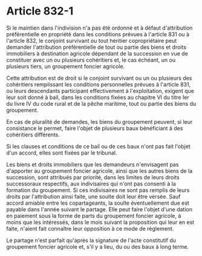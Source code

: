 # Article 832-1

Si le maintien dans l'indivision n'a pas été ordonné et à défaut d'attribution préférentielle en propriété dans les conditions prévues à l'article 831 ou à l'article 832, le conjoint survivant ou tout héritier copropriétaire peut demander l'attribution préférentielle de tout ou partie des biens et droits immobiliers à destination agricole dépendant de la succession en vue de constituer avec un ou plusieurs cohéritiers et, le cas échéant, un ou plusieurs tiers, un groupement foncier agricole.

Cette attribution est de droit si le conjoint survivant ou un ou plusieurs des cohéritiers remplissant les conditions personnelles prévues à l'article 831, ou leurs descendants participant effectivement à l'exploitation, exigent que leur soit donné à bail, dans les conditions fixées au chapitre VI du titre Ier du livre IV du code rural et de la pêche maritime, tout ou partie des biens du groupement.

En cas de pluralité de demandes, les biens du groupement peuvent, si leur consistance le permet, faire l'objet de plusieurs baux bénéficiant à des cohéritiers différents.

Si les clauses et conditions de ce bail ou de ces baux n'ont pas fait l'objet d'un accord, elles sont fixées par le tribunal.

Les biens et droits immobiliers que les demandeurs n'envisagent pas d'apporter au groupement foncier agricole, ainsi que les autres biens de la succession, sont attribués par priorité, dans les limites de leurs droits successoraux respectifs, aux indivisaires qui n'ont pas consenti à la formation du groupement. Si ces indivisaires ne sont pas remplis de leurs droits par l'attribution ainsi faite, une soulte doit leur être versée. Sauf accord amiable entre les copartageants, la soulte éventuellement due est payable dans l'année suivant le partage. Elle peut faire l'objet d'une dation en paiement sous la forme de parts du groupement foncier agricole, à moins que les intéressés, dans le mois suivant la proposition qui leur en est faite, n'aient fait connaître leur opposition à ce mode de règlement.

Le partage n'est parfait qu'après la signature de l'acte constitutif du groupement foncier agricole et, s'il y a lieu, du ou des baux à long terme.

